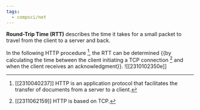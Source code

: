 ```yaml
---
tags:
  - compsci/net
---
```

**Round-Trip Time (RTT)** describes the time it takes for a small packet to travel from the client to a server and back.

In the following HTTP procedure [^1], the RTT can be determined {{by calculating the time between the client initiating a TCP connection [^2] and when the client receives an acknowledgment}}. ![[2310102350e]] <!--SR:!2024-01-07,4,270-->



[^1]: [[2310040237]] HTTP is an application protocol that facilitates the transfer of documents from a server to a client.
[^2]: [[2311062159]] HTTP is based on TCP.